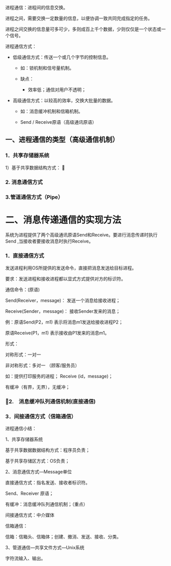 进程通信：进程间的信息交换。

进程之间，需要交换一定数量的信息，以便协调一致共同完成指定的任务。

进程之间交换的信息量可多可少，多则成百上千个数据，少则仅仅是一个状态或一个信号。

进程通信方式：

- 低级通信方式：传送一个或几个字节的控制信息。

    - 如：锁机制和信号量机制。

    - 缺点：

        - 效率低；通信对用户不透明；

-  高级通信方式：以较高的效率，交换大批量的数据。

    - 如：消息缓冲机制和信箱机制。

    - Send / Receive原语（高级通讯原语）

## 一、进程通信的类型（高级通信机制）

### 1．共享存储器系统

1）基于共享数据结构方式： 
### 2. 消息通信方式
### 3.管道通信方式（Pipe）
# 二、消息传递通信的实现方法

 系统为进程提供了两个高级通讯原语Send和Receive。要进行消息传递时执行Send ,当接收者要接收消息时执行Receive。

### 1．直接通信方式

 发送进程利用OS所提供的发送命令，直接把消息发送给目标进程。

 要求：发送进程和接收进程都以显式方式提供对方的标识符。

 通信命令：(原语)

 Send(Receiver，message)： 发送一个消息给接收进程；

 Receive(Sender，message)： 接收Sender发来的消息；

 例：原语Send(P2，m1) 表示将消息m1发送给接收进程P2；

 原语Receive(P1，m1) 表示接收由P1发来的消息m1。

 形式：

 对称形式：一对一

 非对称形式：多对一 （顾客/服务员）

 如：提供打印服务的进程； Receive (id，message)；

 有缓冲（有界，无界），无缓冲；


### 2.　消息缓冲队列通信机制(直接通信)

### 3．间接通信方式（信箱通信）
进程通信小结：

 1、共享存储器系统

 基于共享数据数据结构方式：程序员负责；

 基于共享存储区方式：OS负责；

 2、消息通信方式—Message单位

 直接通信方式：指名发送、接收者标识符。

 Send、Receiver 原语；

 有缓冲：消息缓冲队列通信机制；（重点）

 间接通信方式：中介媒体

 信箱通信：

 信箱：信箱头、信箱体；创建、撤消、发送、接收、分类。

 3、管道通信—共享文件方式—Unix系统

 字符流输入、输出。


